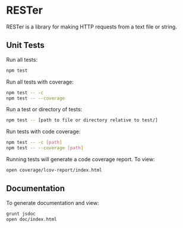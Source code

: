 # RESTer

RESTer is a library for making HTTP requests from a text file or string.

## Unit Tests

Run all tests:

```bash
npm test
```

Run all tests with coverage:

```bash
npm test -- -c
npm test -- --coverage
```

Run a test or directory of tests:

```bash
npm test -- [path to file or directory relative to test/]
```

Run tests with code coverage:

```bash
npm test -- -c [path]
npm test -- --coverage [path]
```

Running tests will generate a code coverage report. To view:

```bash
open coverage/lcov-report/index.html
```

## Documentation

To generate documentation and view:

```bash
grunt jsdoc
open doc/index.html
```
